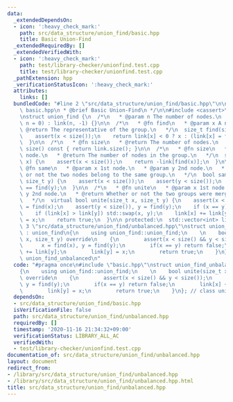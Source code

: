 ```yaml
---
data:
  _extendedDependsOn:
  - icon: ':heavy_check_mark:'
    path: src/data_structure/union_find/basic.hpp
    title: Basic Union-Find
  _extendedRequiredBy: []
  _extendedVerifiedWith:
  - icon: ':heavy_check_mark:'
    path: test/library-checker/unionfind.test.cpp
    title: test/library-checker/unionfind.test.cpp
  _pathExtension: hpp
  _verificationStatusIcon: ':heavy_check_mark:'
  attributes:
    links: []
  bundledCode: "#line 2 \"src/data_structure/union_find/basic.hpp\"\n\n/*\n * @file\
    \ basic.hpp\n * @brief Basic Union-Find\n */\n\n#include <cassert>\n#include <vector>\n\
    \nstruct union_find {\n  /*\n   * @param n The number of nodes.\n   */\n  union_find(size_t\
    \ n = 0) : link(n, -1) {}\n\n  /*\n   * @fn find\n   * @param x A node.\n   *\
    \ @return The representative of the group.\n   */\n  size_t find(size_t x) {\n\
    \    assert(x < size());\n    return link[x] < 0 ? x : (link[x] = find(link[x]));\n\
    \  }\n\n  /*\n   * @fn size\n   * @return The number of nodes.\n   */\n  size_t\
    \ size() const { return link.size(); }\n\n  /*\n   * @fn size\n   * @param x A\
    \ node.\n   * @return The number of nodes in the group.\n   */\n  size_t size(size_t\
    \ x) {\n    assert(x < size());\n    return -link[find(x)];\n  }\n\n  /*\n   *\
    \ @fn same\n   * @param x 1st node.\n   * @param y 2nd node.\n   * @return Whether\
    \ or not the two nodes belong to the same group.\n   */\n  bool same(size_t x,\
    \ size_t y) {\n    assert(x < size());\n    assert(y < size());\n    return find(x)\
    \ == find(y);\n  }\n\n  /*\n   * @fn unite\n   * @param x 1st node.\n   * @param\
    \ y 2nd node.\n   * @return Whether or not the two groups were merged anew.\n\
    \   */\n  virtual bool unite(size_t x, size_t y) {\n    assert(x < size()), x\
    \ = find(x);\n    assert(y < size()), y = find(y);\n    if (x == y) return false;\n\
    \    if (link[x] > link[y]) std::swap(x, y);\n    link[x] += link[y];\n    link[y]\
    \ = x;\n    return true;\n  }\n\n protected:\n  std::vector<int> link;\n};\n#line\
    \ 3 \"src/data_structure/union_find/unbalanced.hpp\"\nstruct union_find_unbalanced\
    \ : union_find\n{\n    using union_find::union_find;\n    \n    bool unite(size_t\
    \ x, size_t y) override\n    {\n        assert(x < size() && y < size());\n  \
    \      x = find(x), y = find(y);\n        if(x == y) return false;\n        link[x]\
    \ += link[y];\n        link[y] = x;\n        return true;\n    }\n}; // class\
    \ union_find_unbalanced\n"
  code: "#pragma once\n#include \"basic.hpp\"\nstruct union_find_unbalanced : union_find\n\
    {\n    using union_find::union_find;\n    \n    bool unite(size_t x, size_t y)\
    \ override\n    {\n        assert(x < size() && y < size());\n        x = find(x),\
    \ y = find(y);\n        if(x == y) return false;\n        link[x] += link[y];\n\
    \        link[y] = x;\n        return true;\n    }\n}; // class union_find_unbalanced\n"
  dependsOn:
  - src/data_structure/union_find/basic.hpp
  isVerificationFile: false
  path: src/data_structure/union_find/unbalanced.hpp
  requiredBy: []
  timestamp: '2020-11-16 21:34:32+09:00'
  verificationStatus: LIBRARY_ALL_AC
  verifiedWith:
  - test/library-checker/unionfind.test.cpp
documentation_of: src/data_structure/union_find/unbalanced.hpp
layout: document
redirect_from:
- /library/src/data_structure/union_find/unbalanced.hpp
- /library/src/data_structure/union_find/unbalanced.hpp.html
title: src/data_structure/union_find/unbalanced.hpp
---
```

